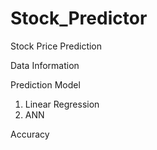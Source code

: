 # Stock_Predictor

Stock Price Prediction

Data Information

Prediction Model
1. Linear Regression
2. ANN
   
Accuracy
